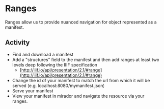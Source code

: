 # Ranges

Ranges allow us to provide nuanced navigation for object represented as a manifest.

## Activity

* Find and download a manifest
* Add a "structures" field to the manifest and then add ranges at least two levels deep following the IIIF specification
  * [http://iiif.io/api/presentation/2.1/#range](http://iiif.io/api/presentation/2.1/#range)
* Change the id of your manifest to match the url from which it will be served (e.g. localhost:8080/mymanifest.json)
* Serve your manifest
* View your manifest in mirador and navigate the resource via your ranges.
